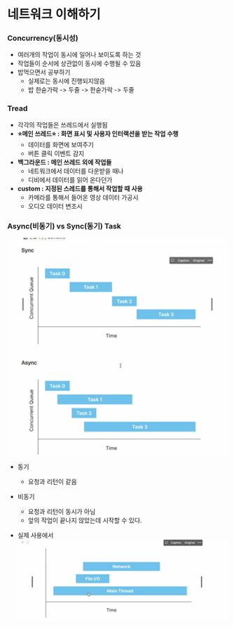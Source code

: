# 네트워크 이해하기

### Concurrency(동시성)
- 여러개의 작업이 동시에 일어나 보이도록 하는 것
- 작업들이 순서에 상관없이 동시에 수행될 수 있음
- 밥먹으면서 공부하기
  - 실제로는 동시에 진행되지않음
  - 밥 한숟가락 -> 두줄 -> 한숟가락 -> 두줄

### Tread
- 각각의 작업들은 쓰레드에서 실행됨
- **⭐️메인 쓰레드⭐️ : 화면 표시 및 사용자 인터랙션을 받는 작업 수행**
  - 데이터를 화면에 보여주기
  - 버튼 클릭 이벤트 감지
- **백그라운드 : 메인 쓰레드 외에 작업들**
  - 네트워크에서 데이터를 다운받을 때나
  - 디비에서 데이터를 읽어 온다던가
- **custom : 지정된 스레드를 통해서 작업할 때 사용**
  - 카메라를 통해서 들어온 영상 데이터 가공시
  - 오디오 데이터 변조시 

### Async(비동기) vs Sync(동기) Task
![](image/090018.png)
- 동기
  - 요청과 리턴이 같음
- 비동기
  - 요청과 리턴이 동시가 아님 
  - 앞의 작업이 끝나지 않았는데 시작할 수 있다. 
  
- 실제 사용에서
![](image/090108.png)